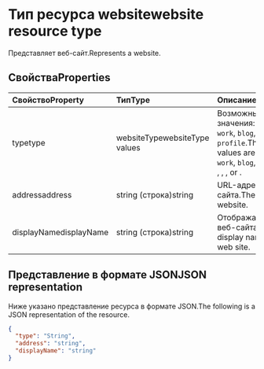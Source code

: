 # <a name="website-resource-type"></a><span data-ttu-id="337c2-101">Тип ресурса website</span><span class="sxs-lookup"><span data-stu-id="337c2-101">website resource type</span></span>

<span data-ttu-id="337c2-102">Представляет веб-сайт.</span><span class="sxs-lookup"><span data-stu-id="337c2-102">Represents a website.</span></span>


## <a name="properties"></a><span data-ttu-id="337c2-103">Свойства</span><span class="sxs-lookup"><span data-stu-id="337c2-103">Properties</span></span>
| <span data-ttu-id="337c2-104">Свойство</span><span class="sxs-lookup"><span data-stu-id="337c2-104">Property</span></span>     | <span data-ttu-id="337c2-105">Тип</span><span class="sxs-lookup"><span data-stu-id="337c2-105">Type</span></span>   |<span data-ttu-id="337c2-106">Описание</span><span class="sxs-lookup"><span data-stu-id="337c2-106">Description</span></span>|
|:---------------|:--------|:----------|
|<span data-ttu-id="337c2-107">type</span><span class="sxs-lookup"><span data-stu-id="337c2-107">type</span></span>|<span data-ttu-id="337c2-108">websiteType</span><span class="sxs-lookup"><span data-stu-id="337c2-108">websiteType values</span></span>| <span data-ttu-id="337c2-109">Возможные значения: `other`, `home`, `work`, `blog`, `profile`.</span><span class="sxs-lookup"><span data-stu-id="337c2-109">The possible values are `other`, `home`, `work`, `blog`, `profile`, , , , , , , or .</span></span>|
|<span data-ttu-id="337c2-110">address</span><span class="sxs-lookup"><span data-stu-id="337c2-110">address</span></span>|<span data-ttu-id="337c2-111">string (строка)</span><span class="sxs-lookup"><span data-stu-id="337c2-111">string</span></span>|<span data-ttu-id="337c2-112">URL-адрес веб-сайта.</span><span class="sxs-lookup"><span data-stu-id="337c2-112">The URL of the website.</span></span>|
|<span data-ttu-id="337c2-113">displayName</span><span class="sxs-lookup"><span data-stu-id="337c2-113">displayName</span></span>|<span data-ttu-id="337c2-114">string (строка)</span><span class="sxs-lookup"><span data-stu-id="337c2-114">string</span></span>|<span data-ttu-id="337c2-115">Отображаемое имя веб-сайта.</span><span class="sxs-lookup"><span data-stu-id="337c2-115">The display name of the web site.</span></span>|

## <a name="json-representation"></a><span data-ttu-id="337c2-116">Представление в формате JSON</span><span class="sxs-lookup"><span data-stu-id="337c2-116">JSON representation</span></span>

<span data-ttu-id="337c2-117">Ниже указано представление ресурса в формате JSON.</span><span class="sxs-lookup"><span data-stu-id="337c2-117">The following is a JSON representation of the resource.</span></span>

<!-- {
  "blockType": "resource",
  "optionalProperties": [

  ],
  "@odata.type": "microsoft.graph.website"
}-->

```json
{
  "type": "String",
  "address": "string",
  "displayName": "string"
}

```

<!-- uuid: 8fcb5dbc-d5aa-4681-8e31-b001d5168d79
2015-10-25 14:57:30 UTC -->
<!-- {
  "type": "#page.annotation",
  "description": "webSite resource",
  "keywords": "",
  "section": "documentation",
  "tocPath": ""
}-->
